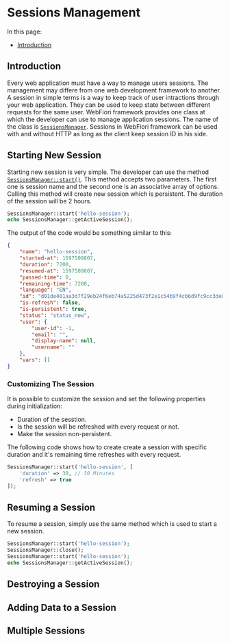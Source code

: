 
# Sessions Management

<meta name="description" content="Every web application must have a way to manage users sessions. The management may differe from one web development framework to another. A session in simple terms is a way to keep track of user intractions through your web application.">

In this page:
* [Introduction](#introduction)

## Introduction

Every web application must have a way to manage users sessions. The management may differe from one web development framework to another. A session in simple terms is a way to keep track of user intractions through your web application. They can be used to keep state between different requests for the same user. WebFiori framework provides one class at which the developer can use to manage application sessions. The name of the class is [`SessionsManager`](https://webfiori.com/docs/webfiori/entity/session/SessionsManager). Sessions in WebFiori framework can be used with and without HTTP as long as the client keep session ID in his side.

## Starting New Session

Starting new session is very simple. The developer can use the method [`SessionsManager::start()`](https://webfiori.com/docs/webfiori/entity/session/SessionsManager#start). This method accepts two parameters. The first one is session name and the second one is an associative array of options. Calling this method will create new session which is persistent. The duration of the session will be 2 hours.

``` php
SessionsManager::start('hello-session');
echo SessionsManager::getActiveSession();
```

The output of the code would be something similar to this:

``` json
{
    "name": "hello-session",
    "started-at": 1597509807,
    "duration": 7200,
    "resumed-at": 1597509807,
    "passed-time": 0,
    "remaining-time": 7200,
    "language": "EN",
    "id": "d01de401aa3d7f29eb24f6eb74a5225d473f2e1c54b9f4cb6d9fc9cc3de87f41",
    "is-refresh": false,
    "is-persistent": true,
    "status": "status_new",
    "user": {
        "user-id": -1,
        "email": "",
        "display-name": null,
        "username": ""
    },
    "vars": []
}
```
### Customizing The Session

It is possible to customize the session and set the following properties during initialization:
* Duration of the sesstion.
* Is the session will be refreshed with every request or not.
* Make the session non-persistent.

The following code shows how to create create a session with specific duration and it's remaining time refreshes with every request.

``` php 
SessionsManager::start('hello-session', [
    'duration' => 30, // 30 Minutes
    'refresh' => true
]);
```

## Resuming a Session

To resume a session, simply use the same method which is used to start a new session.
``` php
SessionsManager::start('hello-session');
SessionsManager::close();
SessionsManager::start('hello-session');
echo SessionsManager::getActiveSession();
```

## Destroying a Session
## Adding Data to a Session
## Multiple Sessions
